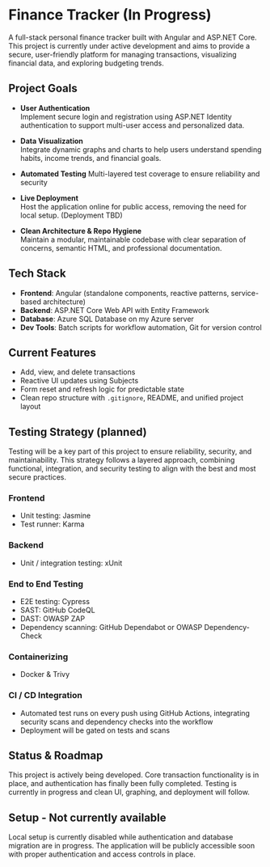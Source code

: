 # Finance Tracker (In Progress)

A full-stack personal finance tracker built with Angular and ASP.NET Core. This project is currently under active development and aims to provide a secure, user-friendly platform for managing transactions, visualizing financial data, and exploring budgeting trends.

## Project Goals

- **User Authentication**  
  Implement secure login and registration using ASP.NET Identity authentication to support multi-user access and personalized data.

- **Data Visualization**  
  Integrate dynamic graphs and charts to help users understand spending habits, income trends, and financial goals.

- **Automated Testing**
  Multi-layered test coverage to ensure reliability and security
  
- **Live Deployment**  
  Host the application online for public access, removing the need for local setup. (Deployment TBD)

- **Clean Architecture & Repo Hygiene**  
  Maintain a modular, maintainable codebase with clear separation of concerns, semantic HTML, and professional documentation.

## Tech Stack

- **Frontend**: Angular (standalone components, reactive patterns, service-based architecture)
- **Backend**: ASP.NET Core Web API with Entity Framework
- **Database**: Azure SQL Database on my Azure server
- **Dev Tools**: Batch scripts for workflow automation, Git for version control

## Current Features

- Add, view, and delete transactions
- Reactive UI updates using Subjects
- Form reset and refresh logic for predictable state
- Clean repo structure with `.gitignore`, README, and unified project layout

## Testing Strategy (planned)

Testing will be a key part of this project to ensure reliability, security, and maintainability. This strategy follows a layered approach, combining functional, integration, and security testing to align with the best and most secure practices.
### **Frontend**
- Unit testing: Jasmine
- Test runner: Karma
### **Backend**
- Unit / integration testing: xUnit
### **End to End Testing**
- E2E testing: Cypress
- SAST: GitHub CodeQL
- DAST: OWASP ZAP
- Dependency scanning: GitHub Dependabot or OWASP Dependency-Check
### **Containerizing**
- Docker & Trivy
### **CI / CD Integration**
  - Automated test runs on every push using GitHub Actions, integrating security scans and dependency checks into the workflow
  - Deployment will be gated on tests and scans

## Status & Roadmap

This project is actively being developed. Core transaction functionality is in place, and authentication has finally been fully completed. Testing is currently in progress and clean UI, graphing, and deployment will follow.

## Setup - Not currently available

Local setup is currently disabled while authentication and database migration are in progress. The application will be publicly accessible soon with proper authentication and access controls in place.
